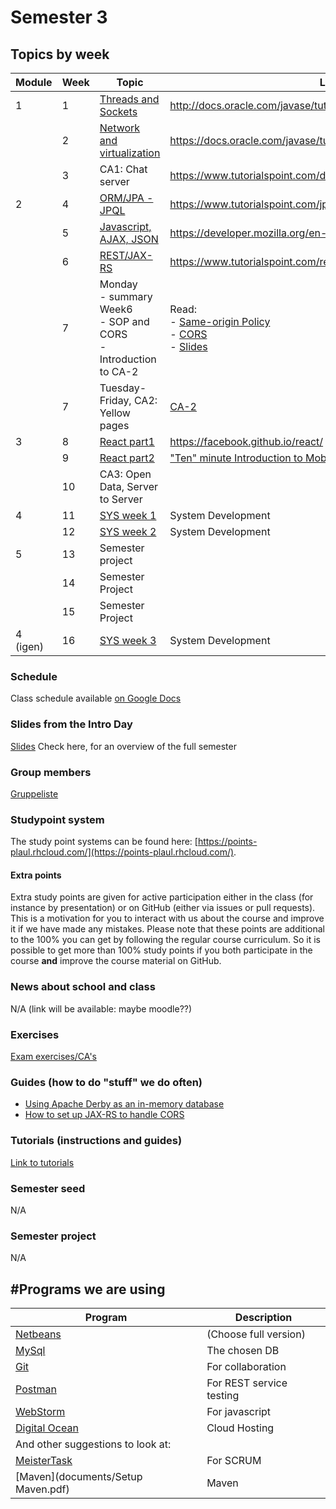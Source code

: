# Semester 3
## Topics by week

|**Module**	| **Week**	| **Topic**	| **Links**  |
|---|---|---|---|
|1	| 1	| [Threads and Sockets](https://github.com/CphBusCosSem3/week1-concurrency)	| http://docs.oracle.com/javase/tutorial/essential/concurrency/ |
|	| 2	| [Network and virtualization](https://github.com/CphBusCosSem3/week2-network)	| https://docs.oracle.com/javase/tutorial/networking/sockets/ |
|	| 3	| CA1: Chat server	| https://www.tutorialspoint.com/design_pattern/observer_pattern.htm |
|2	| 4	| [ORM/JPA - JPQL](https://github.com/CphBusCosSem3/week4-orm-jpa)	| https://www.tutorialspoint.com/jpa/ |
|	| 5	| [Javascript, AJAX, JSON](https://github.com/CphBusCosSem3/week5-javascript)	| https://developer.mozilla.org/en-US/docs/Web/JavaScript |
|	| 6	| [REST/JAX-RS](https://github.com/CphBusCosSem3/week6-rest)	| https://www.tutorialspoint.com/restful/restful_jax_rs.htm |
|	| 7	| Monday<br/>- summary Week6<br/>- SOP and CORS <br/>- Introduction to CA-2| Read: <br/>- [Same-origin Policy](https://en.wikipedia.org/wiki/Same-origin_policy)<br/> - [CORS](https://en.wikipedia.org/wiki/Cross-origin_resource_sharing)<br/> - [Slides](http://slides3-plaul.rhcloud.com/cors/cors.html)
|	| 7	| Tuesday-Friday, CA2: Yellow pages| [CA-2](https://github.com/CphBusCosSem3/Exercises/blob/master/CA/CA2/CA2_ORM_REST_AJAX.pdf)
|3	| 8	| [React part1](https://github.com/CphBusCosSem3/week8-react1)	| https://facebook.github.io/react/  |
|	| 9	| [React part2](https://github.com/CphBusCosSem3/week9-react2)	|  ["Ten" minute Introduction to MobX and React](https://mobx.js.org/getting-started.html)
|	| 10| CA3: Open Data, Server to Server| 	  
|4	| 11| [SYS week 1](https://github.com/CphBusCosSem3/week11-System_Development) | System Development
|	| 12| [SYS week 2](https://github.com/CphBusCosSem3/week12-System_Development) | System Development
|5	| 13| Semester project		| 
|	| 14| Semester Project		| 
|	| 15| Semester Project		| 
|4 (igen) | 16 | [SYS week 3](https://github.com/CphBusCosSem3/week16-System_Development) | System Development

### Schedule

Class schedule available [on Google Docs](https://docs.google.com/spreadsheets/d/1EsROSQK2NvymbGK748G-S5QbEVc_emVey_qpmbP2uvQ/edit#gid=0)

### Slides from the Intro Day
[Slides](documents/intro.pdf) Check here, for an overview of the full semester

### Group members
[Gruppeliste](https://docs.google.com/document/d/1YvH6md4uZjtDpXXnGva6nX4jpM7Hm4I45nR3giyFeuU/edit?usp=sharing)

### Studypoint system
The study point systems can be found here: [https://points-plaul.rhcloud.com/](https://points-plaul.rhcloud.com/).

#### Extra points
Extra study points are given for active participation either in the class (for instance by presentation) or on GitHub (either via issues or pull requests). This is a motivation for you to interact with us about the course and improve it if we have made any mistakes. Please note that these points are additional to the 100% you can get by following the regular course curriculum. So it is possible to get more than 100% study points if you both participate in the course **and** improve the course material on GitHub.

### News about school and class
N/A (link will be available: maybe moodle??)

### Exercises
[Exam exercises/CA's](https://github.com/CphBusCosSem3/Exercises)

### Guides (how to do "stuff" we do often)
* [Using Apache Derby as an in-memory database](https://docs.google.com/document/d/1txCv5GpCqsIGNn-PSq5_Qgd5_GQaixNNSQy_C6AuY8Q/edit?usp=sharing)
* [How to set up JAX-RS to handle CORS](http://slides3-plaul.rhcloud.com/cors/cors.html#9)

### Tutorials (instructions and guides)
[Link to tutorials](https://github.com/CphBusCosSem3/tutorials)

### Semester seed
N/A

### Semester project
N/A

## #Programs we are using
Program | Description  
---|---  
[Netbeans](https://netbeans.org/downloads/)     | (Choose full version)  
[MySql](http://dev.mysql.com/downloads/mysql/)  | The chosen DB  
[Git](https://git-scm.com/downloads)            | For collaboration  
[Postman](https://www.getpostman.com/)          | For REST service testing  
[WebStorm](https://www.jetbrains.com/student/)  | For javascript  
[Digital Ocean](https://www.digitalocean.com/)  | Cloud Hosting  
And other suggestions to look at:               |  
[MeisterTask](https://www.meistertask.com/)     | For SCRUM  
[Maven](documents/Setup Maven.pdf)		| Maven



